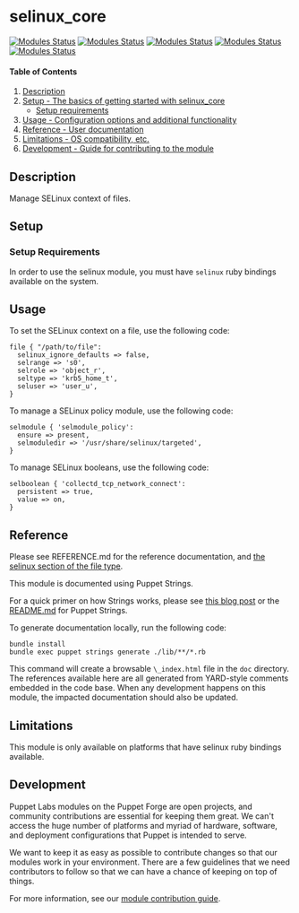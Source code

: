
# selinux_core

[![Modules Status](https://github.com/puppetlabs/puppetlabs-selinux_core/workflows/[Daily]%20Unit%20Tests%20with%nightly%20Puppet%20gem/badge.svg?branch=main)](https://github.com/puppetlabs/puppetlabs-selinux_core/actions)
[![Modules Status](https://github.com/puppetlabs/puppetlabs-selinux_core/workflows/Static%20Code%20Analysis/badge.svg?branch=main)](https://github.com/puppetlabs/puppetlabs-selinux_core/actions) 
[![Modules Status](https://github.com/puppetlabs/puppetlabs-selinux_core/workflows/Unit%20Tests%20with%20nightly%20Puppet%20gem/badge.svg?branch=main)](https://github.com/puppetlabs/puppetlabs-selinux_core/actions) 
[![Modules Status](https://github.com/puppetlabs/puppetlabs-selinux_core/workflows/Unit%20Tests%20with%20released%20Puppet%20gem/badge.svg?branch=main)](https://github.com/puppetlabs/puppetlabs-selinux_core/actions)
[![Modules Status](https://github.com/puppetlabs/puppetlabs-selinux_core/workflows/Task%20Acceptance%20Tests/badge.svg?branch=main)](https://github.com/puppetlabs/puppetlabs-selinux_core/actions)


#### Table of Contents

1. [Description](#description)
2. [Setup - The basics of getting started with selinux_core](#setup)
    * [Setup requirements](#setup-requirements)
3. [Usage - Configuration options and additional functionality](#usage)
4. [Reference - User documentation](#reference)
5. [Limitations - OS compatibility, etc.](#limitations)
6. [Development - Guide for contributing to the module](#development)

<a id="description"></a>
## Description

Manage SELinux context of files.

<a id="setup"></a>
## Setup

<a id="setup-requirements"></a>
### Setup Requirements

In order to use the selinux module, you must have `selinux` ruby bindings available on the system.

<a id="usage"></a>
## Usage

To set the SELinux context on a file, use the following code:
```
file { "/path/to/file":
  selinux_ignore_defaults => false,
  selrange => 's0',
  selrole => 'object_r',
  seltype => 'krb5_home_t',
  seluser => 'user_u',
}
```

To manage a SELinux policy module, use the following code:
```
selmodule { 'selmodule_policy':
  ensure => present,
  selmoduledir => '/usr/share/selinux/targeted',
}
```

To manage SELinux booleans, use the following code:
```
selboolean { 'collectd_tcp_network_connect':
  persistent => true,
  value => on,
}
```

<a id="reference"></a>
## Reference

Please see REFERENCE.md for the reference documentation, and [the selinux section of the file type](https://puppet.com/docs/puppet/latest/types/file.html#file-attribute-selinux_ignore_defaults).

This module is documented using Puppet Strings.

For a quick primer on how Strings works, please see [this blog post](https://puppet.com/blog/using-puppet-strings-generate-great-documentation-puppet-modules) or the [README.md](https://github.com/puppetlabs/puppet-strings/blob/master/README.md) for Puppet Strings.

To generate documentation locally, run the following code:
```
bundle install
bundle exec puppet strings generate ./lib/**/*.rb
```
This command will create a browsable `\_index.html` file in the `doc` directory. The references available here are all generated from YARD-style comments embedded in the code base. When any development happens on this module, the impacted documentation should also be updated.

<a id="limitations"></a>
## Limitations

This module is only available on platforms that have selinux ruby bindings available.

<a id="development"></a>
## Development

Puppet Labs modules on the Puppet Forge are open projects, and community contributions are essential for keeping them great. We can't access the huge number of platforms and myriad of hardware, software, and deployment configurations that Puppet is intended to serve.

We want to keep it as easy as possible to contribute changes so that our modules work in your environment. There are a few guidelines that we need contributors to follow so that we can have a chance of keeping on top of things.

For more information, see our [module contribution guide](https://puppet.com/docs/puppet/latest/contributing.html).
